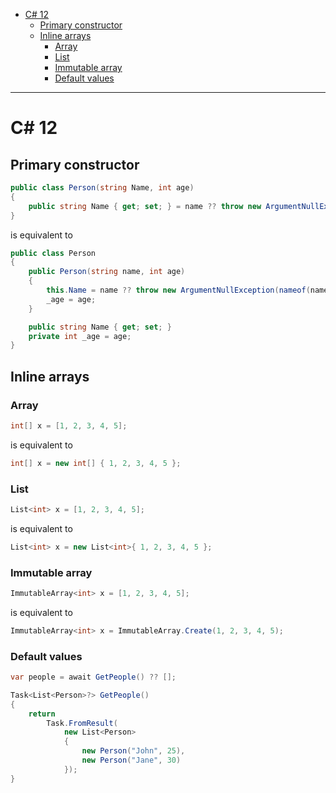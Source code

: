 - [C# 12](#c%23-12)
  * [Primary constructor](#primary-constructor)
  * [Inline arrays](#inline-arrays)
    + [Array](#array)
    + [List](#list)
    + [Immutable array](#immutable-array)
    + [Default values](#default-values)
____

# C# 12

## Primary constructor

```csharp
public class Person(string Name, int age)
{
    public string Name { get; set; } = name ?? throw new ArgumentNullException(nameof(name));
}
```

is equivalent to

```csharp
public class Person
{
    public Person(string name, int age)
    {
        this.Name = name ?? throw new ArgumentNullException(nameof(name));
        _age = age;
    }

    public string Name { get; set; }
    private int _age = age;
}
```

## Inline arrays

### Array

```csharp
int[] x = [1, 2, 3, 4, 5];
```

is equivalent to

```csharp
int[] x = new int[] { 1, 2, 3, 4, 5 };
```

### List

```csharp
List<int> x = [1, 2, 3, 4, 5];
```

is equivalent to

```csharp
List<int> x = new List<int>{ 1, 2, 3, 4, 5 };
```

### Immutable array

```csharp
ImmutableArray<int> x = [1, 2, 3, 4, 5];
```

is equivalent to

```csharp
ImmutableArray<int> x = ImmutableArray.Create(1, 2, 3, 4, 5);
```

### Default values

```csharp
var people = await GetPeople() ?? [];

Task<List<Person>?> GetPeople()
{
    return
        Task.FromResult(
            new List<Person>
            {
                new Person("John", 25),
                new Person("Jane", 30)
            });
}
```
